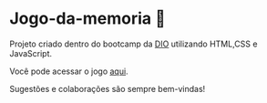 # Jogo-da-memoria 🧐

Projeto criado dentro do bootcamp da [DIO](https://www.dio.me/) utilizando HTML,CSS e JavaScript. 

Você pode acessar o jogo [aqui](https://jessica-f-salazar.github.io/Jogo-da-memoria/).

Sugestões e colaborações são sempre bem-vindas! 
